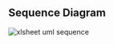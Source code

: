 ## Sequence Diagram

![xlsheet uml sequence](https://user-images.githubusercontent.com/78853902/111744491-57e2c380-88b1-11eb-9a34-bdc543c63609.PNG)

